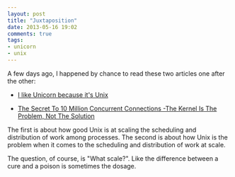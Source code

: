 ```yaml
---
layout: post
title: "Juxtaposition"
date: 2013-05-16 19:02
comments: true
tags:
- unicorn
- unix
---
```


A few days ago, I happened by chance to read these two articles one after the other:

* [I like Unicorn because it's Unix](http://tomayko.com/writings/unicorn-is-unix)

* [The Secret To 10 Million Concurrent Connections -The Kernel Is The Problem, Not The Solution](http://highscalability.com/blog/2013/5/13/the-secret-to-10-million-concurrent-connections-the-kernel-i.html)

The first is about how good Unix is at scaling the scheduling and distribution
of work among processes. The second is about how Unix is the problem when it
comes to the scheduling and distribution of work at scale.

The question, of course, is "What scale?". Like the difference between a cure and a
poison is sometimes the dosage.
